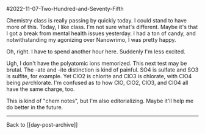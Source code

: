 #2022-11-07-Two-Hundred-and-Seventy-Fifth

Chemistry class is really passing by quickly today.  I could stand to have more of this.  Today, I like class.  I'm not sure what's different.  Maybe it's that I got a break from mental health issues yesterday.  I had a ton of candy, and notwithstanding my agonizing over Nanowrimo, I was pretty happy.

Oh, right.  I have to spend another hour here.  Suddenly I'm less excited.

Ugh, I don't have the polyatomic ions memorized.  This next test may be brutal.  The -ate and -ite distinction is kind of painful.  SO4 is sulfate and SO3 is sulfite, for example.  Yet ClO2 is chlorite and ClO3 is chlorate, with ClO4 being *per*chlorate.  I'm confused as to how ClO, ClO2, ClO3, and ClO4 all have the same charge, too.

This is kind of "chem notes", but I'm also editorializing.  Maybe it'll help me do better in the future.

---
Back to [[day-post-archive]]